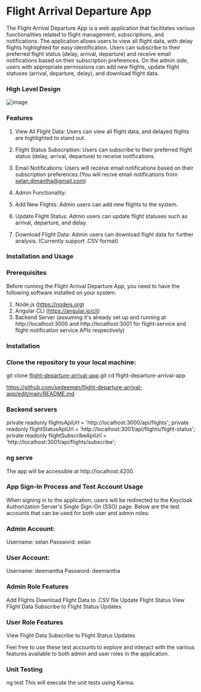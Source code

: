 
# Flight Arrival Departure App
The Flight Arrival Departure App is a web application that facilitates various functionalities related to flight management, subscriptions, and notifications. The application allows users to view all flight data, with delay flights highlighted for easy identification. Users can subscribe to their preferred flight status (delay, arrival, departure) and receive email notifications based on their subscription preferences. On the admin side, users with appropriate permissions can add new flights, update flight statuses (arrival, departure, delay), and download flight data.


### High Level Design

![image](https://github.com/sedeeman/flight-departure-arrival-app/assets/119731054/464c5ea7-af8a-4d75-a252-9724194f304b)



### Features

1. View All Flight Data: Users can view all flight data, and delayed flights are highlighted to stand out.

2. Flight Status Subscription: Users can subscribe to their preferred flight status (delay, arrival, departure) to receive notifications.

3. Email Notifications: Users will receive email notifications based on their subscription preferences.(You will recive email notifications from selan.dimantha@gmail.com)

4. Admin Functionality:

5. Add New Flights: Admin users can add new flights to the system.

6. Update Flight Status: Admin users can update flight statuses such as arrival, departure, and delay.

7. Download Flight Data: Admin users can download flight data for further analysis. (Currently support .CSV format)


### Installation and Usage

### Prerequisites
Before running the Flight Arrival Departure App, you need to have the following software installed on your system:

1. Node.js (https://nodejs.org)
2. Angular CLI (https://angular.io/cli)
3. Backend Server (assuming it's already set up and running at http://localhost:3000 and http://localhost:3001 for flight-service and flight-notification service APIs respectively)

### Installation

### Clone the repository to your local machine:
git clone [flight-departure-arrival-app](https://github.com/sedeeman/flight-departure-arrival-app).git
cd flight-departure-arrival-app

https://github.com/sedeeman/flight-departure-arrival-app/edit/main/README.md

### Backend servers
private readonly flightsApiUrl = 'http://localhost:3000/api/flights';
private readonly flightStatusApiUrl = 'http://localhost:3001/api/flights/flight-status';
private readonly flightSubscribeApiUrl = 'http://localhost:3001/api/flights/subscribe';

### ng serve
The app will be accessible at http://localhost:4200.

### App Sign-In Process and Test Account Usage

When signing in to the application, users will be redirected to the Keycloak Authorization Server's Single Sign-On (SSO) page. Below are the test accounts that can be used for both user and admin roles:

### Admin Account:
Username: selan
Password: selan

### User Account:
Username: deemantha
Password: deemantha

### Admin Role Features
Add Flights
Download Flight Data to .CSV file
Update Flight Status
View Flight Data
Subscribe to Flight Status Updates

### User Role Features
View Flight Data
Subscribe to Flight Status Updates

Feel free to use these test accounts to explore and interact with the various features available to both admin and user roles in the application.             

### Unit Testing
ng test
This will execute the unit tests using Karma.
